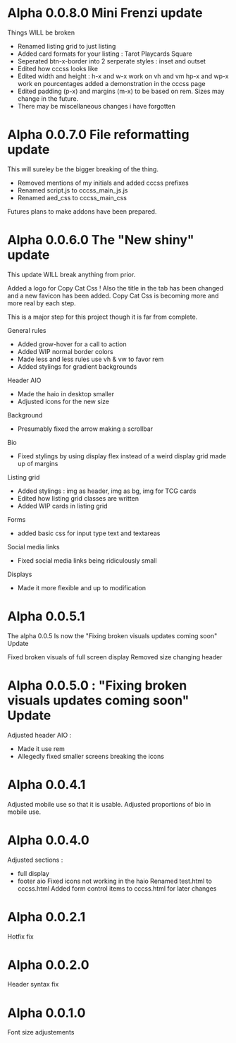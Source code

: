 # Alpha 0.0.8.0 Mini Frenzi update

Things WILL be broken

- Renamed listing grid to just listing
- Added card formats for your listing :
  Tarot
  Playcards
  Square
- Seperated btn-x-border into 2 serperate styles : inset and outset
- Edited how cccss looks like
- Edited width and height :
  h-x and w-x work on vh and vm
  hp-x and wp-x work en pourcentages
  added a demonstration in the cccss page
- Edited padding (p-x) and margins (m-x) to be based on rem. Sizes may change in the future.
- There may be miscellaneous changes i have forgotten

# Alpha 0.0.7.0 File reformatting update

This will sureley be the bigger breaking of the thing.

- Removed mentions of my initials and added cccss prefixes
- Renamed script.js to cccss_main_js.js
- Renamed aed_css to cccss_main_css

Futures plans to make addons have been prepared.

# Alpha 0.0.6.0 The "New shiny" update

This update WILL break anything from prior.

Added a logo for Copy Cat Css ! Also the title in the tab has been changed and a new favicon has been added.
Copy Cat Css is becoming more and more real by each step.

This is a major step for this project though it is far from complete.

General rules

- Added grow-hover for a call to action
- Added WIP normal border colors
- Made less and less rules use vh & vw to favor rem
- Added stylings for gradient backgrounds

Header AIO

- Made the haio in desktop smaller
- Adjusted icons for the new size

Background

- Presumably fixed the arrow making a scrollbar

Bio

- Fixed stylings by using display flex instead of a weird display grid made up of margins

Listing grid

- Added stylings : img as header, img as bg, img for TCG cards
- Edited how listing grid classes are written
- Added WIP cards in listing grid

Forms

- added basic css for input type text and textareas

Social media links

- Fixed social media links being ridiculously small

Displays

- Made it more flexible and up to modification

# Alpha 0.0.5.1

The alpha 0.0.5 Is now the "Fixing broken visuals updates coming soon" Update

Fixed broken visuals of full screen display
Removed size changing header

# Alpha 0.0.5.0 : "Fixing broken visuals updates coming soon" Update

Adjusted header AIO :

- Made it use rem
- Allegedly fixed smaller screens breaking the icons

# Alpha 0.0.4.1

Adjusted mobile use so that it is usable.
Adjusted proportions of bio in mobile use.

# Alpha 0.0.4.0

Adjusted sections :

- full display
- footer aio
  Fixed icons not working in the haio
  Renamed test.html to cccss.html
  Added form control items to cccss.html for later changes

# Alpha 0.0.2.1

Hotfix fix

# Alpha 0.0.2.0

Header syntax fix

# Alpha 0.0.1.0

Font size adjustements
